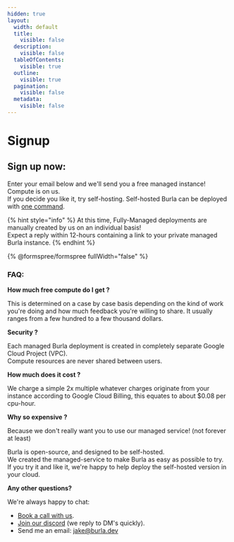 ```yaml
---
hidden: true
layout:
  width: default
  title:
    visible: false
  description:
    visible: false
  tableOfContents:
    visible: true
  outline:
    visible: true
  pagination:
    visible: false
  metadata:
    visible: false
---
```


# Signup

## Sign up now:

Enter your email below and we'll send you a free managed instance! Compute is on us.\
If you decide you like it, try self-hosting. Self-hosted Burla can be deployed with [one command](API-Reference.md#burla-install).

{% hint style="info" %}
At this time, Fully-Managed deployments are manually created by us on an individual basis!\
Expect a reply within 12-hours containing a link to your private managed Burla instance.
{% endhint %}

{% @formspree/formspree fullWidth="false" %}

### FAQ:

**How much free compute do I get ?**

This is determined on a case by case basis depending on the kind of work you're doing and how much feedback you're willing to share. It usually ranges from a few hundred to a few thousand dollars.

**Security ?**

Each managed Burla deployment is created in completely separate Google Cloud Project (VPC).\
Compute resources are never shared between users.

**How much does it cost ?**

We charge a simple 2x multiple whatever charges originate from your instance according to Google Cloud Billing, this equates to about $0.08 per cpu-hour.

**Why so expensive ?**

Because we don't really want you to use our managed service! (not forever at least)

Burla is open-source, and designed to be self-hosted.\
We created the managed-service to make Burla as easy as possible to try.\
If you try it and like it, we're happy to help deploy the self-hosted version in your cloud.

**Any other questions?**

We're always happy to chat:

* [Book a call with us](https://cal.com/jakez/burla?user=jakez\&duration=30).
* [Join our discord](https://discord.gg/2EH9AyYBGg) (we reply to DM's quickly).
* Send me an email: [jake@burla.dev](https://app.gitbook.com/u/vjhGohhUhsQhYKnFjO0y1B7Ajh82)



